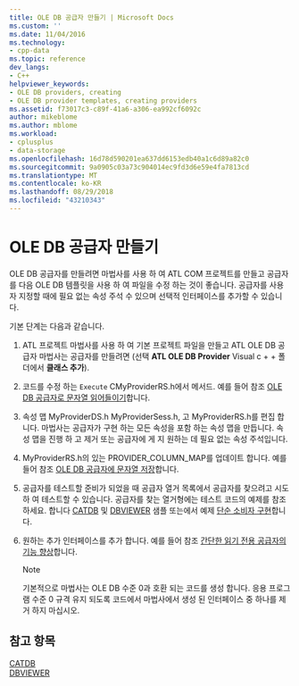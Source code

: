 ```yaml
---
title: OLE DB 공급자 만들기 | Microsoft Docs
ms.custom: ''
ms.date: 11/04/2016
ms.technology:
- cpp-data
ms.topic: reference
dev_langs:
- C++
helpviewer_keywords:
- OLE DB providers, creating
- OLE DB provider templates, creating providers
ms.assetid: f73017c3-c89f-41a6-a306-ea992cf6092c
author: mikeblome
ms.author: mblome
ms.workload:
- cplusplus
- data-storage
ms.openlocfilehash: 16d78d590201ea637dd6153edb40a1c6d89a82c0
ms.sourcegitcommit: 9a0905c03a73c904014ec9fd3d6e59e4fa7813cd
ms.translationtype: MT
ms.contentlocale: ko-KR
ms.lasthandoff: 08/29/2018
ms.locfileid: "43210343"
---
```

# <a name="creating-an-ole-db-provider"></a>OLE DB 공급자 만들기
OLE DB 공급자를 만들려면 마법사를 사용 하 여 ATL COM 프로젝트를 만들고 공급자를 다음 OLE DB 템플릿을 사용 하 여 파일을 수정 하는 것이 좋습니다. 공급자를 사용자 지정할 때에 필요 없는 속성 주석 수 있으며 선택적 인터페이스를 추가할 수 있습니다.  
  
 기본 단계는 다음과 같습니다.  
  
1.  ATL 프로젝트 마법사를 사용 하 여 기본 프로젝트 파일을 만들고 ATL OLE DB 공급자 마법사는 공급자를 만들려면 (선택 **ATL OLE DB Provider** Visual c + + 폴더에서 **클래스 추가**).  
  
2.  코드를 수정 하는 `Execute` CMyProviderRS.h에서 메서드. 예를 들어 참조 [OLE DB 공급자로 문자열 읽어들이기](../../data/oledb/reading-strings-into-the-ole-db-provider.md)합니다.  
  
3.  속성 맵 MyProviderDS.h MyProviderSess.h, 고 MyProviderRS.h를 편집 합니다. 마법사는 공급자가 구현 하는 모든 속성을 포함 하는 속성 맵을 만듭니다. 속성 맵을 진행 하 고 제거 또는 공급자에 게 지 원하는 데 필요 없는 속성 주석입니다.  
  
4.  MyProviderRS.h의 있는 PROVIDER_COLUMN_MAP를 업데이트 합니다. 예를 들어 참조 [OLE DB 공급자에 문자열 저장](../../data/oledb/storing-strings-in-the-ole-db-provider.md)합니다.  
  
5.  공급자를 테스트할 준비가 되었을 때 공급자 열거 목록에서 공급자를 찾으려고 시도 하 여 테스트할 수 있습니다. 공급자를 찾는 열거형에는 테스트 코드의 예제를 참조 하세요. 합니다 [CATDB](https://github.com/Microsoft/VCSamples) 및 [DBVIEWER](https://github.com/Microsoft/VCSamples) 샘플 또는에서 예제 [단순 소비자 구현](../../data/oledb/implementing-a-simple-consumer.md)합니다.  
  
6.  원하는 추가 인터페이스를 추가 합니다. 예를 들어 참조 [간단한 읽기 전용 공급자의 기능 향상](../../data/oledb/enhancing-the-simple-read-only-provider.md)합니다.  
  
    > [!NOTE]
    >  기본적으로 마법사는 OLE DB 수준 0과 호환 되는 코드를 생성 합니다. 응용 프로그램 수준 0 규격 유지 되도록 코드에서 마법사에서 생성 된 인터페이스 중 하나를 제거 하지 마십시오.  
  
## <a name="see-also"></a>참고 항목  
 [CATDB](https://github.com/Microsoft/VCSamples)   
 [DBVIEWER](https://github.com/Microsoft/VCSamples)